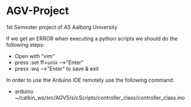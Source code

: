 # AGV-Project
1st Semester project of AS Aalborg University

If we get an ERROR when executing a python scripts we should do the following steps:
- Open with "vim"
- press :set ff=unix -->"Enter"
- press :wq -->"Enter" to save & exit
	
In order to use the Arduino IDE remotely use the following command:
- arduino ~/catkin_ws/src/AGV5/s/cScripts/controller_class/controller_class.ino 


